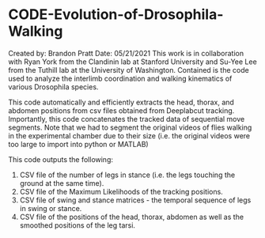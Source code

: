 # CODE-Evolution-of-Drosophila-Walking
Created by: Brandon Pratt
Date: 05/21/2021
This work is in collaboration with Ryan York from the Clandinin lab at Stanford University and Su-Yee Lee from the Tuthill lab at the University of Washington.
Contained is the code used to analyze the interlimb coordination and walking kinematics of various Drosophila species.

This code automatically and efficiently extracts the head, thorax, and abdomen positions from csv files obtained from Deeplabcut tracking.
Importantly, this code concatenates the tracked data of sequential move segments. Note that we had to segment the original videos of flies walking in the experimental chamber due to their size (i.e. the original videos were too large to import into python or MATLAB)

This code outputs the following:
1) CSV file of the number of legs in stance (i.e. the legs touching the ground at the same time).
2) CSV file of the Maximum Likelihoods of the tracking positions.
3) CSV file of swing and stance matrices - the temporal sequence of legs in swing or stance.
4) CSV file of the positions of the head, thorax, abdomen as well as the smoothed positions of the leg tarsi.  
